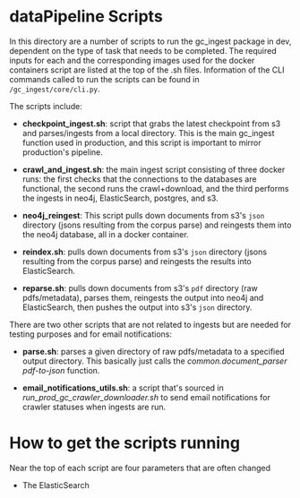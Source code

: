 # dataPipeline Scripts
In this directory are a number of scripts to run the gc_ingest package 
in dev, dependent on the type of task that needs to be completed. The
required inputs for each and the corresponding images used for the docker 
containers script are listed at the top of the .sh files. Information 
of the CLI commands called to run the scripts can be found in 
`/gc_ingest/core/cli.py`.

The scripts include:
* **checkpoint_ingest.sh**: script that grabs the latest checkpoint from 
  s3 and parses/ingests from a local directory. This is the main 
  gc_ingest function used in production, and this script is important 
  to mirror production's pipeline.
  

* **crawl_and_ingest.sh**: the main ingest script consisting of three docker runs: 
  the first checks that the connections to the databases are 
  functional, the second runs the crawl+download, and the third performs
  the ingests in neo4j, ElasticSearch, postgres, and s3.
  

* **neo4j_reingest**: This script pulls down documents from s3's `json` directory
  (jsons resulting from the corpus parse) and reingests them into 
  the neo4j database, all in a docker container.  
  

* **reindex.sh**: pulls down documents from s3's `json` directory
  (jsons resulting from the corpus parse) and reingests the results 
  into ElasticSearch.
  

* **reparse.sh**: pulls down documents from s3's `pdf` directory 
  (raw pdfs/metadata), parses them, reingests the output into neo4j and
  ElasticSearch, then pushes the output into s3's `json` directory.
  
There are two other scripts that are not related to ingests but are needed
for testing purposes and for email notifications:

* **parse.sh**: parses a given directory of raw pdfs/metadata to a specified
  output directory. This basically just calls the _common.document_parser pdf-to-json_ function.
  

* **email_notifications_utils.sh**: a script that's sourced in _run_prod_gc_crawler_downloader.sh_
  to send email notifications for crawler statuses when ingests are run.
  
# How to get the scripts running
Near the top of each script are four parameters that are often changed
* The ElasticSearch 